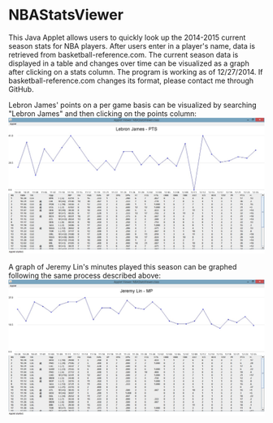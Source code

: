 NBAStatsViewer
==============

This Java Applet allows users to quickly look up the 2014-2015 current season stats for NBA players. After users enter in a player's name, data is retrieved from basketball-reference.com. The current season data is displayed in a table and changes over time can be visualized as a graph after clicking on a stats column. The program is working as of 12/27/2014. If basketball-reference.com changes its format, please contact me through GitHub.

Lebron James' points on a per game basis can be visualized by searching "Lebron James" and then clicking on the points column:
![alt tag](https://raw.githubusercontent.com/danielazhu/NBAStatsViewer/master/images/Lebron_James_Points.jpg)

A graph of Jeremy Lin's minutes played this season can be graphed following the same process described above:
![alt tag](https://raw.githubusercontent.com/danielazhu/NBAStatsViewer/master/images/Jeremy_Lin_Minutes_Played.jpg)
